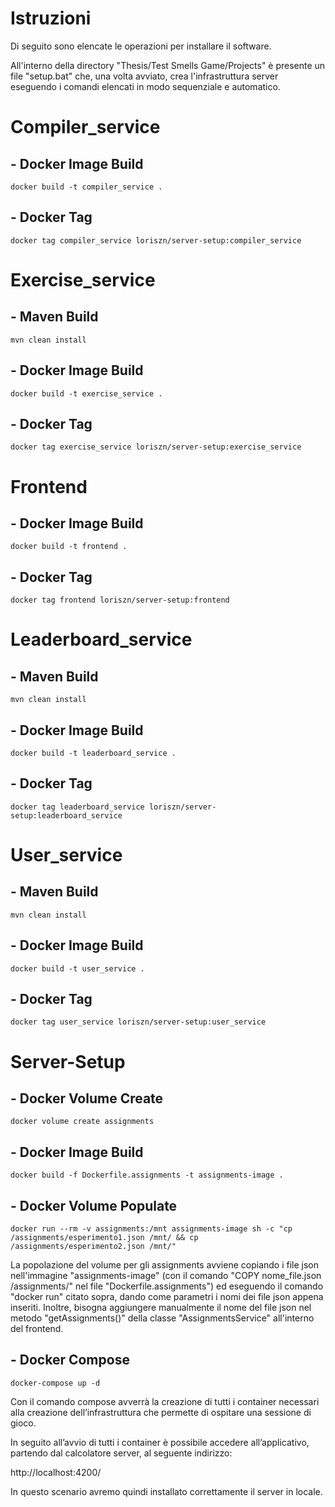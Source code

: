 # Istruzioni

Di seguito sono elencate le operazioni per installare il software.

All'interno della directory "Thesis/Test Smells Game/Projects" è presente un file "setup.bat" che, una volta avviato, crea l'infrastruttura server eseguendo i comandi elencati in modo sequenziale e automatico.


# Compiler_service

## - Docker Image Build 
```
docker build -t compiler_service .
```
## - Docker Tag
```
docker tag compiler_service loriszn/server-setup:compiler_service
```


# Exercise_service

## - Maven Build
```
mvn clean install
```
## - Docker Image Build
```
docker build -t exercise_service .
```
## - Docker Tag
```
docker tag exercise_service loriszn/server-setup:exercise_service
```


# Frontend 

## - Docker Image Build 
```
docker build -t frontend .
```
## - Docker Tag
```
docker tag frontend loriszn/server-setup:frontend
```


# Leaderboard_service

## - Maven Build
```
mvn clean install
```
## - Docker Image Build
```
docker build -t leaderboard_service .
```
## - Docker Tag
```
docker tag leaderboard_service loriszn/server-setup:leaderboard_service
```


# User_service

## - Maven Build
```
mvn clean install
```
## - Docker Image Build 
```
docker build -t user_service .
```
## - Docker Tag
```
docker tag user_service loriszn/server-setup:user_service
```


# Server-Setup

## - Docker Volume Create
```
docker volume create assignments
```
## - Docker Image Build 
```
docker build -f Dockerfile.assignments -t assignments-image .
```
## - Docker Volume Populate

```
docker run --rm -v assignments:/mnt assignments-image sh -c "cp /assignments/esperimento1.json /mnt/ && cp /assignments/esperimento2.json /mnt/" 
```

La popolazione del volume per gli assignments avviene copiando i file json nell'immagine "assignments-image" (con il comando "COPY nome_file.json /assignments/" nel file "Dockerfile.assignments") ed eseguendo il comando "docker run" citato sopra, dando come parametri i nomi dei file json appena inseriti. Inoltre, bisogna aggiungere manualmente il nome del file json nel metodo "getAssignments()" della classe "AssignmentsService" all'interno del frontend.

## - Docker Compose
```
docker-compose up -d
```


Con il comando compose avverrà la creazione di tutti i container necessari alla creazione dell’infrastruttura che permette di ospitare una sessione di gioco.

In seguito all’avvio di tutti i container è possibile accedere all’applicativo, partendo dal calcolatore server, al seguente indirizzo:

http://localhost:4200/

In questo scenario avremo quindi installato correttamente il server in locale. 
